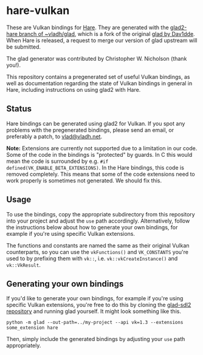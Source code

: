 # hare-vulkan

These are Vulkan bindings for [Hare](https://harelang.org).
They are generated with the
[glad2-hare branch of ~vladh/glad](https://git.sr.ht/~vladh/glad), which is
a fork of the original [glad by Dav1dde](https://github.com/Dav1dde/glad).
When Hare is released, a request to merge our version of glad upstream will
be submitted.

The glad generator was contributed by Christopher W. Nicholson (thank you!).

This repository contains a pregenerated set of useful Vulkan bindings, as well
as documentation regarding the state of Vulkan bindings in general in Hare,
including instructions on using glad2 with Hare.

## Status

Hare bindings can be generated using glad2 for Vulkan. If you spot any problems
with the pregenerated bindings, please send an email, or preferably a patch, to
[vlad@vladh.net](mailto:vlad@vladh.net).

**Note:** Extensions are currently not supported due to a limitation in our
code. Some of the code in the bindings is "protected" by guards. In C this would
mean the code is surrounded by e.g. `#if defined(VK_ENABLE_BETA_EXTENSIONS)`. In
the Hare bindings, this code is removed completely. This means that some of the
code extensions need to work properly is sometimes not generated. We should fix
this.

## Usage

To use the bindings, copy the appropriate subdirectory from this repository
into your project and adjust the `use` path accordingly. Alternatively,
follow the instructions below about how to generate your own bindings, for
example if you're using specific Vulkan extensions.

The functions and constants are named the same as their original Vulkan
counterparts, so you can use the `vkFunctions()` and `VK_CONSTANTS` you're used
to by prefixing them with `vk::`, i.e. `vk::vkCreateInstance()` and
`vk::VkResult`.

## Generating your own bindings

If you'd like to generate your own bindings, for example if you're using
specific Vulkan extensions, you're free to do this by cloning the
[glad-sdl2 repository](https://git.sr.ht/~vladh/glad) and running glad yourself.
It might look something like this.

```
python -m glad --out-path=../my-project --api vk=1.3 --extensions some_extension hare
```

Then, simply include the generated bindings by adjusting your `use` path
appropriately.
